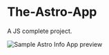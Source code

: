 # The-Astro-App
A JS complete project.

![Sample Astro Info App preview](https://arianzargaran.github.io/Planet-info_App/preview.png)
